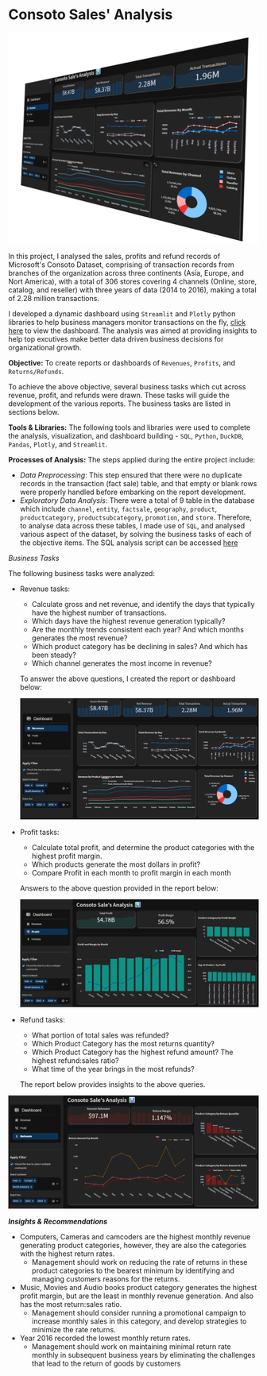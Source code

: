 # Consoto Sales' Analysis

![Header](img/header-image1.png)

In this project, I analysed the sales, profits and refund records of Microsoft's Consoto Dataset, comprising of transaction records from branches of the organization across three continents (Asia, Europe, and Nort America), with a total of 306 stores covering 4 channels (Online, store, catalog, and reseller) with three years of data (2014 to 2016), making a total of 2.28 million transactions.

I developed a dynamic dashboard using `Streamlit` and `Plotly` python libraries to help business managers monitor transactions on the fly, [click here]() to view the dashboard. The analysis was aimed at providing insights to help top excutives make better data driven business decisions for organizational growth.

**Objective:** To create reports or dashboards of `Revenues`, `Profits`, and `Returns/Refunds`.

To achieve the above objective, several business tasks which cut across revenue, profit, and refunds were drawn. These tasks will guide the development of the various reports. The business tasks are listed in sections below.

**Tools & Libraries:** The following tools and libraries were used to complete the analysis, visualization, and dashboard building - `SQL`, `Python`, `DuckDB`, `Pandas`, `Plotly`, and `Streamlit`.

**Processes of Analysis:** The steps applied during the entire project include:

-  _Data Preprocessing_: This step ensured that there were no duplicate records in the transaction (fact sale) table, and that empty or blank rows were properly handled before embarking on the report development.
-  _Exploratory Data Analysis_: There were a total of 9 table in the database which include `channel`, `entity`, `factsale`, `geography`, `product`, `productcategory`, `productsubcategory`, `promotion`, and `store`. Therefore, to analyse data across these tables, I made use of `SQL`, and analysed various aspect of the dataset, by solving the business tasks of each of the objective items. The SQL analysis script can be accessed [here]()

_Business Tasks_

The following business tasks were analyzed:

-  Revenue tasks:

   -  Calculate gross and net revenue, and identify the days that typically have the highest number of transactions.
   -  Which days have the highest revenue generation typically?
   -  Are the monthly trends consistent each year? And which months generates the most revenue?
   -  Which product category has be declining in sales? And which has been steady?
   -  Which channel generates the most income in revenue?

   To answer the above questions, I created the report or dashboard below:

   ![Revenue Report](img/1%20revenue-dashboard.png)

-  Profit tasks:

   -  Calculate total profit, and determine the product categories with the highest profit margin.
   -  Which products generate the most dollars in profit?
   -  Compare Profit in each month to profit margin in each month

   Answers to the above question provided in the report below:

   ![Profit Report](img/2%20profit-dashboard.png)

-  Refund tasks:

   -  What portion of total sales was refunded?
   -  Which Product Category has the most returns quantity?
   -  Which Product Category has the highest refund amount? The highest refund:sales ratio?
   -  What time of the year brings in the most refunds?

   The report below provides insights to the above queries.

![Refund Report](img/3%20refund-dashboard.png)

**_Insights & Recommendations_**

-  Computers, Cameras and camcoders are the highest monthly revenue generating product categories, however, they are also the categories with the highest return rates.
   -  Management should work on reducing the rate of returns in these product categories to the bearest minimum by identifying and managing customers reasons for the returns.
-  Music, Movies and Audio books product category generates the highest profit margin, but are the least in monthly revenue generation. And also has the most return:sales ratio.
   -  Management should consider running a promotional campaign to increase monthly sales in this category, and develop strategies to minimize the rate returns.
-  Year 2016 recorded the lowest monthly return rates.
   -  Management should work on maintaining minimal return rate monthly in subsequent business years by eliminating the challenges that lead to the return of goods by customers
